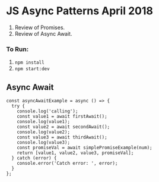 # JS Async Patterns April 2018

1.  Review of Promises.
2.  Review of Async Await.

### To Run:

1.  `npm install`
2.  `npm start:dev`

## Async Await

```
const asyncAwaitExample = async () => {
  try {
    console.log('calling');
    const value1 = await firstAwait();
    console.log(value1);
    const value2 = await secondAwait();
    console.log(value2);
    const value3 = await thirdAwait();
    console.log(value3);
    const promiseVal = await simplePromiseExample(num);
    return [value1, value2, value3, promiseVal];
  } catch (error) {
    console.error('Catch error: ', error);
  }
};
```
